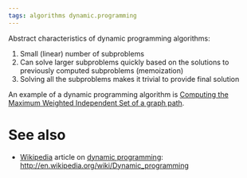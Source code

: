 ```yaml
---
tags: algorithms dynamic.programming
---
```


Abstract characteristics of dynamic programming algorithms:

1.  Small (linear) number of subproblems
2.  Can solve larger subproblems quickly based on the solutions to previously computed subproblems (memoization)
3.  Solving all the subproblems makes it trivial to provide final solution

An example of a dynamic programming algorithm is [Computing the Maximum Weighted Independent Set of a graph path](/wiki/Computing_the_Maximum_Weighted_Independent_Set_of_a_graph_path).

# See also

-   [Wikipedia](/wiki/Wikipedia) article on [dynamic programming](/wiki/dynamic_programming): <http://en.wikipedia.org/wiki/Dynamic_programming>

